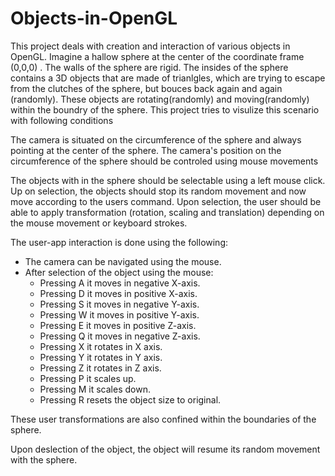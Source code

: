 # Objects-in-OpenGL

This project deals with creation and interaction of various objects in OpenGL.
Imagine a hallow sphere at the center of the coordinate frame (0,0,0) . The walls of the sphere are rigid. The insides of the sphere contains a 3D objects that are made of trianlgles, which are trying to escape from the clutches of the sphere, but bouces back again and again (randomly). These objects are rotating(randomly) and moving(randomly) within the boundry of the sphere. This project tries to visulize this scenario with following conditions

The camera is situated on the circumference of the sphere and always pointing at the center of the sphere. The camera's position on the circumference of the sphere should be controled using mouse movements

The objects with in the sphere should be selectable using a left mouse click. Up on selection, the objects should stop its random movement and now move according to the users command. Upon selection, the user should be able to apply transformation (rotation, scaling and translation) depending on the mouse movement or keyboard strokes.

The user-app interaction is done using the following:

* The camera can be navigated using the mouse.
* After selection of the object using the mouse:
  * Pressing A it moves in negative X-axis.
  * Pressing D it moves in positive X-axis.
  * Pressing S it moves in negative Y-axis.
  * Pressing W it moves in positive Y-axis.
  * Pressing E it moves in positive Z-axis.
  * Pressing Q it moves in negative Z-axis.
  * Pressing X it rotates in X axis.
  * Pressing Y it rotates in Y axis.
  * Pressing Z it rotates in Z axis.
  * Pressing P it scales up.
  * Pressing M it scales down.
  * Pressing R resets the object size to original.

These user transformations are also confined within the boundaries of the sphere.

Upon deslection of the object, the object will resume its random movement with the sphere.
